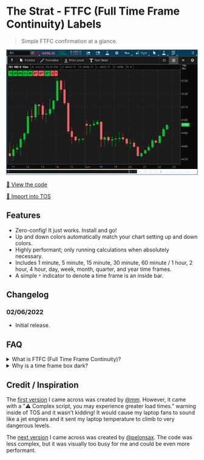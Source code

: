 # The Strat - FTFC (Full Time Frame Continuity) Labels

> Simple FTFC confirmation at a glance.

![Screenshot](./preview.png)

[👀 View the code](./code.tosts)

[🔗 Import into TOS](http://tos.mx/0HHWqmZ)

## Features

-   Zero-config! It just works. Install and go!
-   Up and down colors automatically match your chart setting up and down colors.
-   Highly performant; only running calculations when absolutely necessary.
-   Includes 1 minute, 5 minute, 15 minute, 30 minute, 60 minute / 1 hour, 2 hour, 4 hour, day, week, month, quarter, and year time frames.
-   A simple `*` indicator to denote a time frame is an inside bar.

## Changelog

### 02/06/2022

-   Initial release.

## FAQ

<details>
<summary>What is FTFC (Full Time Frame Continuity)?</summary>

FTFC is a principle / concept of [#TheStrat](https://twitter.com/search?q=%23TheStrat). If you've never heard of it before, start with the following article.

[What Do We Know to Be True About Price Action?](https://www.newtraderu.com/2019/02/13/what-do-we-know-to-be-true-about-price-action/)

</details>

<details>
<summary>Why is a time frame box dark?</summary>

If you are seeing dark boxes like this:

![Screenshot](./images/faq-dark.jpg)

It's because the time interval isn't supplying enough historical time data to properly calculate continuity. You need to adjust the time interval to give it more data.

![Screenshot](./images/faq-time-interval.jpg)

</details>

## Credit / Inspiration

The [first version](http://tos.mx/TNPBVJ6) I came across was created by [@mm](https://twitter.com/mm). However, it came with a "⚠️ Complex script, you may experience greater load times." warning inside of TOS and it wasn't kidding! It would cause my laptop fans to sound like a jet engines and it sent my laptop temperature to climb to very dangerous levels.

The [next version](https://tos.mx/JZROQzW) I came across was created by [@pelonsax](https://twitter.com/pelonsax). The code was less complex, but it was visually too busy for me and could be even more performant.
